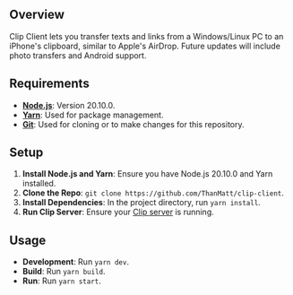 ## Overview

Clip Client lets you transfer texts and links from a Windows/Linux PC to an iPhone's clipboard, similar to Apple's AirDrop. Future updates will include photo transfers and Android support.

## Requirements

- **[Node.js](https://nodejs.org/en/download)**: Version 20.10.0.
- **[Yarn](https://yarnpkg.com/getting-started/install)**: Used for package management.
- **[Git](https://git-scm.com/downloads)**: Used for cloning or to make changes for this repository.

## Setup

1. **Install Node.js and Yarn**: Ensure you have Node.js 20.10.0 and Yarn installed.
2. **Clone the Repo**: `git clone https://github.com/ThanMatt/clip-client`.
3. **Install Dependencies**: In the project directory, run `yarn install`.
4. **Run Clip Server**: Ensure your [Clip server](https://github.com/ThanMatt/clip-server) is running.

## Usage

- **Development**: Run `yarn dev`.
- **Build**: Run `yarn build`.
- **Run**: Run `yarn start`.
